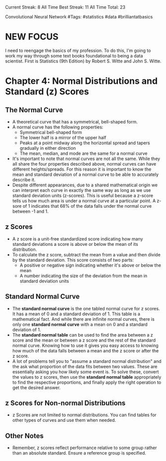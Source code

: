 Current Streak: 8
All Time Best Streak: 11
All Time Total: 23

Convolutional Neural Network
#Tags: #statistics #data #brilliantatbasics
# NEW FOCUS
I need to reengage the basics of my profession. To do this, I'm going to work my way through some text books foundational to being a data scientist. First is Statistics (9th Edition) by Robert S. Witte and John S. Witte. 

# Chapter 4: Normal Distributions and Standard (z) Scores

## The Normal Curve
- A theoretical curve that has a symmetrical, bell-shaped form.
- A normal curve has the following properties:
	- Symmetrical bell-shaped form
	- The lower half is a mirror of the upper half
	- Peaks at a point midway along the horizontal spread and tapers gradually in either direction
	- The mean, median, and mode are the same for a normal curve
- It's important to note that normal curves are not all the same. While they all share the four properties described above, normal curves can have different heights/spreads. For this reason it is important to know the mean and standard deviation of a normal curve to be able to accurately describe it.
- Despite different appearances, due to a shared mathematical origin we can interpret each curve in exactly the same way as long as we use standard deviation units (z-scores). This is useful because a z-score tells us how much area is under a normal curve at a particular point. A z-sore of 1 indicates that 68% of the data falls under the normal curve between -1 and 1.
## z Scores
- A z score is a unit-free standardized score indicating how many standard deviations a score is above or below the mean of its distribution.
- To calculate the z score, subtract the mean from a value and then divide by the standard deviation. This score consists of two parts:
	- A positive or negative sign indicating whether it's above or below the mean
	- A number indicating the size of the deviation from the mean in standard deviation units
## Standard Normal Curve
- The **standard normal curve** is the one tabled normal curve for z scores. It has a mean of 0 and a standard deviation of 1. This table is a mathematical fact. And while there are infinite normal curves, there is only one **standard normal curve** with a mean on 0 and a standard deviation of 1. 
- The **standard normal table** can be used to find the area between a z score and the mean or between a z score and the rest of the standard normal curve. Knowing how to use it gives you easy access to knowing how much of the data falls between a mean and the z score or after the z score.
- A lot of problems tell you to "assume a standard normal distribution" and the ask what proportion of the data fits between two values. These are essentially asking you how likely some event is. To solve these, convert the values to z scores, then use the **standard normal table** appropriately to find the respective proportions, and finally apply the right operation to get the desired answer.
## z Scores for Non-normal Distributions
- z Scores are not limited to normal distributions. You can find tables for other types of curves and use them when needed.
## Other Notes
- Remember, z scores reflect performance relative to some group rather than an absolute standard. Ensure a reference group is specified.
